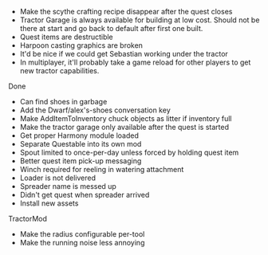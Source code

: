 ﻿
* Make the scythe crafting recipe disappear after the quest closes
* Tractor Garage is always available for building at low cost.  Should not be there at start and go back to default after first one built.
* Quest items are destructible
* Harpoon casting graphics are broken
* It'd be nice if we could get Sebastian working under the tractor
* In multiplayer, it'll probably take a game reload for other players to get new tractor capabilities.


Done
* Can find shoes in garbage
* Add the Dwarf/alex's-shoes conversation key
* Make AddItemToInventory chuck objects as litter if inventory full
* Make the tractor garage only available after the quest is started
* Get proper Harmony module loaded
* Separate Questable into its own mod
* Spout limited to once-per-day unless forced by holding quest item
* Better quest item pick-up messaging
* Winch required for reeling in watering attachment
* Loader is not delivered
* Spreader name is messed up
* Didn't get quest when spreader arrived
* Install new assets

TractorMod
* Make the radius configurable per-tool
* Make the running noise less annoying
